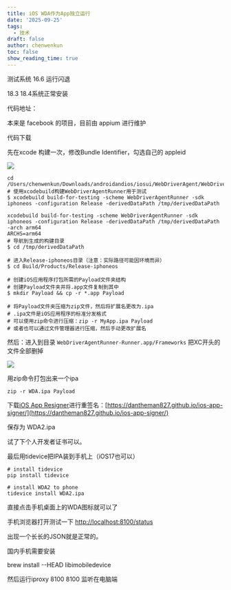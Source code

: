 ```yaml
---
title: iOS WDA作为App独立运行
date: '2025-09-25'
tags:
  - 技术
draft: false
author: chenwenkun
toc: false
show_reading_time: true
---
```

测试系统 16.6 运行闪退

18.3 18.4系统正常安装

代码地址：

本来是 facebook 的项目，目前由 appium 进行维护

代码下载

先在xcode 构建一次，修改Bundle Identifier，勾选自己的 appleid

![](https://prod-files-secure.s3.us-west-2.amazonaws.com/c205fb54-92b2-4987-8be3-972b67d27acc/cb756a73-27bc-4b0d-951a-858df3344b59/image.png?X-Amz-Algorithm=AWS4-HMAC-SHA256&X-Amz-Content-Sha256=UNSIGNED-PAYLOAD&X-Amz-Credential=ASIAZI2LB4667RJI4H6X%2F20251001%2Fus-west-2%2Fs3%2Faws4_request&X-Amz-Date=20251001T122152Z&X-Amz-Expires=3600&X-Amz-Security-Token=IQoJb3JpZ2luX2VjEHwaCXVzLXdlc3QtMiJGMEQCIAb9sUF6dTCpyF8MknRrik5HZzvAbWvXuuAvWkVSV5yCAiAkdcOptWgymla13Ds%2Fa7%2FZmtGq6TLlABqwJQbwsk6V8Cr%2FAwgVEAAaDDYzNzQyMzE4MzgwNSIMyztoQTtuUX0qsC9VKtwD48hAEN5qhUpD5b6F0cAFs5n5a3fa4aiJdymeeriW6U%2B5t2MFSiXL3nHrlRwHaKxzPypNPv3jr9aIKDH8DHNgUJCyupDI9HFUyYo68bKfuJYjpzBjvPixhNkluqdv3I%2FczWFDSw3aw%2FP7AoHkK6Aexz%2FoYCnfHnxr5wuDKtrT3uh0GwLWdnv9QAyBTqm2VZKupx61CaSqfyoCNbLIH43Hu7MV8krIKSmKL6vWf%2Fkh5%2FrBCd5NDw7gvtIEGhLyfydPLXyPAz5A%2FqUYLWJVoZHk2VJQjnf52%2Fe0oGtQnidUAsLF0Sfq05xzPvppvwEemflRSHeU85BKZdFPQB4jBhx6%2BSdGaw1VFe2l%2Bg2GNgAX0olW7mg1kN%2BBw387016%2BCQToFWHrIeHYk%2FpqL8Ze7VO%2FQ2L3pRT1nor31Reaj%2F2cJpg03eVphS03%2BG3zZQ4YoRLYOFpuxYkKsLph03wdkAgN91vNKS4mU6vnMi6RdJMmBfPzsdgDcv%2B0HOA8Ua0TdCRyq8m6Nx26JBmuwRJv0bwOAdsz0Z%2F%2Fr13PlwXyWShCqixbO9KtFiJGyGbjrfAikStERQP5%2Bp1bJQ%2BOhwSxBuxbJw6MpQUVnVqMdQqoyZhHzK%2FqjFxcQwIbZN7fU1cwwrH0xgY6pgHtINoa4%2BJRrakkiv13%2FIDhdLCkW7qbnIrf0GlFD54YCgwpwzaqrYojNoheh3HOBzAXzBcjt7IHZ1%2FAJx9TV74Ivqeq8e5oLEKTq7SO98O1reSTDCOTpF%2Bd%2FWKn%2BAkotIQXF1wMgUD4VVdRHWXOjxvNnSg8lNigwB1ND00fhMma%2Bvtgf3X6w7GJTEn%2Bbj0eJjDvu1Ixj3NwC1aliBX9oyhXjhRdAQVI&X-Amz-Signature=b795a22e5ad74c51653daf903be60dc150808515b97a9df155280cb6ea39fa81&X-Amz-SignedHeaders=host&x-amz-checksum-mode=ENABLED&x-id=GetObject)

```shell
cd /Users/chenwenkun/Downloads/androidandios/iosui/WebDriverAgent/WebDriverAgent
# 使用xcodebuild构建WebDriverAgentRunner用于测试
$ xcodebuild build-for-testing -scheme WebDriverAgentRunner -sdk iphoneos -configuration Release -derivedDataPath /tmp/derivedDataPath

xcodebuild build-for-testing -scheme WebDriverAgentRunner -sdk iphoneos -configuration Release -derivedDataPath /tmp/derivedDataPath -arch arm64
ARCHS=arm64
# 导航到生成的构建目录
$ cd /tmp/derivedDataPath

# 进入Release-iphoneos目录（注意：实际路径可能因环境而异）
$ cd Build/Products/Release-iphoneos

# 创建iOS应用程序打包所需的Payload文件夹结构
# 创建Payload文件夹并将.app文件复制到其中
$ mkdir Payload && cp -r *.app Payload

# 将Payload文件夹压缩为zip文件，然后将扩展名更改为.ipa
# .ipa文件是iOS应用程序的标准分发格式
# 可以使用zip命令进行压缩：zip -r MyApp.ipa Payload
# 或者也可以通过文件管理器进行压缩，然后手动更改扩展名
```

然后：进入到目录 `WebDriverAgentRunner-Runner.app/Frameworks` 把XC开头的文件全部删掉

![](https://prod-files-secure.s3.us-west-2.amazonaws.com/c205fb54-92b2-4987-8be3-972b67d27acc/358b8d2b-1bfe-4fb9-beb5-83e1de5f201e/image.png?X-Amz-Algorithm=AWS4-HMAC-SHA256&X-Amz-Content-Sha256=UNSIGNED-PAYLOAD&X-Amz-Credential=ASIAZI2LB4667RJI4H6X%2F20251001%2Fus-west-2%2Fs3%2Faws4_request&X-Amz-Date=20251001T122152Z&X-Amz-Expires=3600&X-Amz-Security-Token=IQoJb3JpZ2luX2VjEHwaCXVzLXdlc3QtMiJGMEQCIAb9sUF6dTCpyF8MknRrik5HZzvAbWvXuuAvWkVSV5yCAiAkdcOptWgymla13Ds%2Fa7%2FZmtGq6TLlABqwJQbwsk6V8Cr%2FAwgVEAAaDDYzNzQyMzE4MzgwNSIMyztoQTtuUX0qsC9VKtwD48hAEN5qhUpD5b6F0cAFs5n5a3fa4aiJdymeeriW6U%2B5t2MFSiXL3nHrlRwHaKxzPypNPv3jr9aIKDH8DHNgUJCyupDI9HFUyYo68bKfuJYjpzBjvPixhNkluqdv3I%2FczWFDSw3aw%2FP7AoHkK6Aexz%2FoYCnfHnxr5wuDKtrT3uh0GwLWdnv9QAyBTqm2VZKupx61CaSqfyoCNbLIH43Hu7MV8krIKSmKL6vWf%2Fkh5%2FrBCd5NDw7gvtIEGhLyfydPLXyPAz5A%2FqUYLWJVoZHk2VJQjnf52%2Fe0oGtQnidUAsLF0Sfq05xzPvppvwEemflRSHeU85BKZdFPQB4jBhx6%2BSdGaw1VFe2l%2Bg2GNgAX0olW7mg1kN%2BBw387016%2BCQToFWHrIeHYk%2FpqL8Ze7VO%2FQ2L3pRT1nor31Reaj%2F2cJpg03eVphS03%2BG3zZQ4YoRLYOFpuxYkKsLph03wdkAgN91vNKS4mU6vnMi6RdJMmBfPzsdgDcv%2B0HOA8Ua0TdCRyq8m6Nx26JBmuwRJv0bwOAdsz0Z%2F%2Fr13PlwXyWShCqixbO9KtFiJGyGbjrfAikStERQP5%2Bp1bJQ%2BOhwSxBuxbJw6MpQUVnVqMdQqoyZhHzK%2FqjFxcQwIbZN7fU1cwwrH0xgY6pgHtINoa4%2BJRrakkiv13%2FIDhdLCkW7qbnIrf0GlFD54YCgwpwzaqrYojNoheh3HOBzAXzBcjt7IHZ1%2FAJx9TV74Ivqeq8e5oLEKTq7SO98O1reSTDCOTpF%2Bd%2FWKn%2BAkotIQXF1wMgUD4VVdRHWXOjxvNnSg8lNigwB1ND00fhMma%2Bvtgf3X6w7GJTEn%2Bbj0eJjDvu1Ixj3NwC1aliBX9oyhXjhRdAQVI&X-Amz-Signature=269276ce553b789152a76fb1da3dabcbaa47b47d4673622ebd5f67245c85680a&X-Amz-SignedHeaders=host&x-amz-checksum-mode=ENABLED&x-id=GetObject)

用zip命令打包出来一个ipa

```shell
zip -r WDA.ipa Payload
```

下载[iOS App Resigner](https://zhida.zhihu.com/search?content_id=237756070&content_type=Article&match_order=1&q=iOS%20App%20Resigner&zd_token=eyJhbGciOiJIUzI1NiIsInR5cCI6IkpXVCJ9.eyJpc3MiOiJ6aGlkYV9zZXJ2ZXIiLCJleHAiOjE3NDQzNTQ0ODAsInEiOiJpT1MgQXBwIFJlc2lnbmVyIiwiemhpZGFfc291cmNlIjoiZW50aXR5IiwiY29udGVudF9pZCI6MjM3NzU2MDcwLCJjb250ZW50X3R5cGUiOiJBcnRpY2xlIiwibWF0Y2hfb3JkZXIiOjEsInpkX3Rva2VuIjpudWxsfQ.XGwOKX0ujlvhojSuRT3SlA0sDFnQK-FxDJr60CX6YqU&zhida_source=entity)进行重签名：[https://dantheman827.github.io/ios-app-signer/](https://dantheman827.github.io/ios-app-signer/)

保存为 WDA2.ipa

试了下个人开发者证书可以。

最后用tidevice把IPA装到手机上（iOS17也可以）

```shell
# install tidevice
pip install tidevice

# install WDA2 to phone
tidevice install WDA2.ipa
```

直接点击手机桌面上的WDA图标就可以了

手机浏览器打开测试一下 [http://localhost:8100/status](http://localhost:8100/status)

出现一个长长的JSON就是正常的。

国内手机需要安装

brew install --HEAD libimobiledevice

然后运行iproxy 8100 8100 监听在电脑端
